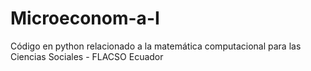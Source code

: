 # Microeconom-a-I
Código en python relacionado a la matemática computacional para las Ciencias Sociales - FLACSO Ecuador
